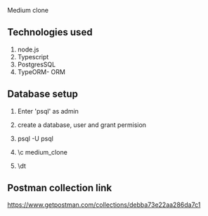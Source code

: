 Medium clone

## Technologies used 
1. node.js
2. Typescript
3. PostgresSQL
4. TypeORM- ORM

## Database setup
1. Enter 'psql' as admin

2. create a database, user and grant permision
 
3. psql -U psql
4. \c medium_clone
5. \dt 
 ## Postman collection link
 https://www.getpostman.com/collections/debba73e22aa286da7c1
